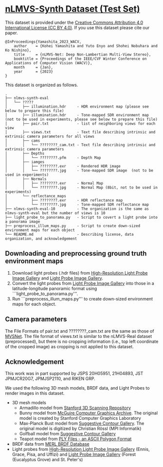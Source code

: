 # [nLMVS-Synth Dataset (Test Set)](https://github.com/kyotovision-public/nLMVS-Net)

This dataset is provided under the [Creative Commons Attribution 4.0 International License (CC BY 4.0)](http://creativecommons.org/licenses/by/4.0/). If you use this dataset please cite our paper.

```
@InProceedings{Yamashita_2023_WACV,
    author    = {Kohei Yamashita and Yuto Enyo and Shohei Nobuhara and Ko Nishino},
    title     = {nLMVS-Net: Deep Non-Lambertian Multi-View Stereo},
    booktitle = {Proceedings of the IEEE/CVF Winter Conference on Applications of Computer Vision (WACV)},
    month     = {Jan},
    year      = {2023}
}
```

This dataset is organized as follows.

```
.
├── nlmvs-synth-eval
│   └── ?????
│       ├── illumination.hdr     - HDR environment map (please see below to prepare this file)
│       ├── illumination.hdr     - Tone-mapped SDR environment map (not to be used in experiments, please see below to prepare this file)
│       ├── pair.txt             - list of neighboring views for each view
│       ├── views.txt            - Text file describing intrinsic and extrinsic camera parameters for all views
│       ├── cams
│       │   └── ????????_cam.txt - Text file describing intrinsic and extrinsic camera parameters
│       ├── Depths
│       │   └── ????????.pfm     - Depth Map
│       ├── iamges
│       │   ├── ????????.exr     - Rendered HDR image
│       │   └── ????????.jpg     - Tone-mapped SDR image  (not to be used in experiments)
│       ├── Normals
│       │   ├── ????????.exr     - Normal Map
│       │   └── ????????.jpg     - Normal Map (8bit, not to be used in experiments)
│       └── reflectance_maps
│           ├── ????????.exr     - HDR reflectance map
│           └── ????????.jpg     - Tone-mapped SDR reflectance map
├── nlmvs-synth-eval-10          - The organization is the same as nlmvs-synth-eval but the number of views is 10
├── light_probe_to_panorama.py   - Script to covert a light probe into a panorama image
├── preprocess_illum_maps.py     - Script to create down-sized environment maps for each object
└── README.md                    - Describing license, data organization, and acknowledgement
```

## Downloading and preprocessing ground truth environment maps
1. Download light probes (.hdr files) from [High-Resolution Light Probe Image Gallery](https://vgl.ict.usc.edu/Data/HighResProbes/) and [Light Probe Image Gallery](https://www.pauldebevec.com/Probes/).
2. Convert the light probes from [Light Probe Image Gallery](https://www.pauldebevec.com/Probes/) into those in a latitude-longitude panoramic format using ```light_probe_to_panorama.py'''.
3. Run ```preprocess_illum_maps.py''' to create down-sized environment maps for each object.

## Camera parameters
The File Formats of pair.txt and ????????_cam.txt are the same as those of [MVSNet](https://github.com/YoYo000/MVSNet#file-formats). The file format of views.txt is similar to the nLMVS-Real dataset (preprocessed), but there is no cropping information (i.e., top left coordinate of the cropped image) as cropping is not applied to this dataset.

## Acknowledgement
This work was in part supported by JSPS 20H05951, 21H04893, JST JPMJCR20G7, JPMJSP2110, and RIKEN GRP.

We used the following 3D mesh models, BRDF data, and Light Probes to render images in this dataset. 
- 3D mesh models
  - Armadillo model from [Stanford 3D Scanning Repository](http://graphics.stanford.edu/data/3Dscanrep/)
  - Bunny model from [McGuire Computer Graphics Archive](https://casual-effects.com/data/). The original model is created by Stanford Computer Graphics Laboratory
  - Max-Planck Bust model from [Suggestive Contour Gallery](https://gfx.cs.princeton.edu/proj/sugcon/models/). The original model is digitized by Christian Rössl (MPI Informatik)
  - Golfball model from [Suggestive Contour Gallery](https://gfx.cs.princeton.edu/proj/sugcon/models/)
  - Teapot model from [PLY Files - an ASCII Polygon Format ](https://people.sc.fsu.edu/~jburkardt/data/ply/ply.html)
- BRDF data from [MERL BRDF Database](https://www.merl.com/brdf/)
- Light probes from [High-Resolution Light Probe Image Gallery](https://vgl.ict.usc.edu/Data/HighResProbes/) (Ennis, Grace, Pisa, and Uffizi) and [Light Probe Image Gallery](https://www.pauldebevec.com/Probes/) (Forest (Eucalyptus Grove) and St. Peter's)